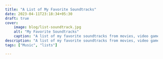 ```yaml
---
title: "A List of My Favorite Soundtracks"
date: 2023-04-11T23:18:34+05:30
draft: true
cover: 
    image: blog/list-soundtrack.jpg
    alt: "My Favorite Soundtracks"
    caption: "A list of my favorite soundtracks from movies, video games and other media"
description: "A list of my favorite soundtracks from movies, video games and other media. I've been listening to these for years and they never get old."
tags: ["Music", "lists"] 

---
```


